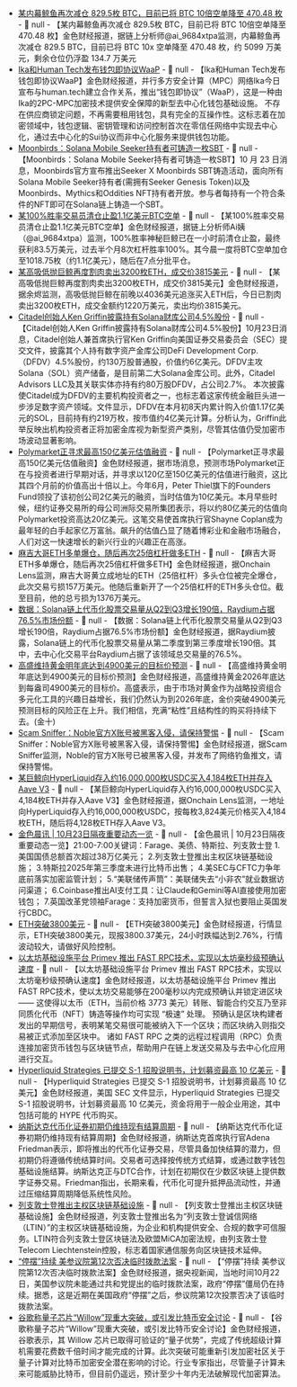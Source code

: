 - [某内幕鲸鱼再次减仓 829.5枚 BTC，目前已将 BTC 10倍空单降至 470.48 枚](https://x.com/ai_9684xtpa/status/1981167646851899459) - 📰 null - 【某内幕鲸鱼再次减仓 829.5枚 BTC，目前已将 BTC 10倍空单降至 470.48 枚】金色财经报道，据链上分析师@ai_9684xtpa监测，内幕鲸鱼再次减仓 829.5 BTC，目前已将 BTC 10x 空单降至 470.48 枚，约 5099 万美元，剩余仓位仍浮盈 134.7 万美元
- [Ika和Human Tech发布钱包即协议WaaP](https://www.theblock.co/press-releases/375698/ika-and-human-tech-reveal-wallet-as-a-protocol-waap-first-zero-trust-decentralized-wallet-infra) - 📰 null - 【Ika和Human Tech发布钱包即协议WaaP】金色财经报道，并行多方安全计算（MPC）网络Ika今日宣布与human.tech建立合作关系，推出“钱包即协议”（WaaP），这是一种由Ika的2PC-MPC加密技术提供安全保障的新型去中心化钱包基础设施。 
不存在供应商锁定问题，不再需要租用钱包，具有完全的互操作性。这标志着在加密领域中，钱包逻辑、密钥管理和访问控制首次在零信任网络中实现去中心化，通过去中心化的Sui协议而非中心化服务来提供钱包功能。
- [Moonbirds：Solana Mobile Seeker持有者可铸造一枚SBT](https://x.com/moonbirds/status/1981027879514161261) - 📰 null - 【Moonbirds：Solana Mobile Seeker持有者可铸造一枚SBT】10 月 23 日消息，Moonbirds官方宣布推出Seeker X Moonbirds SBT铸造活动，面向所有Solana Mobile Seeker持有者(需拥有Seeker Genesis Token)以及Moonbirds、Mythics和Oddities NFT持有者开放。参与者每持有一个符合条件的NFT即可在Solana链上铸造一个SBT。
- [某100%胜率交易员清仓止盈1.1亿美元BTC空单]() - 📰 null - 【某100%胜率交易员清仓止盈1.1亿美元BTC空单】金色财经报道，据链上分析师Ai姨（@ai_9684xtpa）监测，100%胜率神秘巨鲸已在一小时前清仓止盈，最终获利83.5万美元，过去半个月8次杠杆胜率100%。其今晨一度将BTC空单加仓至1018.75枚（约1.1亿美元），随后在7点分批平仓。
- [某高吸低抛巨鲸再度割肉卖出3200枚ETH，成交价3815美元](https://x.com/EmberCN/status/1981152543599448398) - 📰 null - 【某高吸低抛巨鲸再度割肉卖出3200枚ETH，成交价3815美元】金色财经报道，据余烬监测，高吸低抛巨鲸在前晚以4036美元追涨买入ETH后，今日已割肉卖出3200枚ETH，成交金额约1220万美元，卖出均价3815美元。
- [Citadel创始人Ken Griffin披露持有Solana财库公司4.5%股份](https://financefeeds.com/citadel-founder-ken-griffin-discloses-6b-stake-in-solana-treasury-firm/) - 📰 null - 【Citadel创始人Ken Griffin披露持有Solana财库公司4.5%股份】10月23日消息，Citadel创始人兼首席执行官Ken Griffin向美国证券交易委员会（SEC）提交文件，披露其个人持有数字资产金库公司DeFi Development Corp.（DFDV）4.5%股份，约130万股普通股，价值约6亿美元。DFDV主攻Solana（SOL）资产储备，是目前第二大Solana金库公司。此外，Citadel Advisors LLC及其关联实体亦持有约80万股DFDV，占公司2.7%。 
本次披露使Citadel成为DFDV的主要机构投资者之一，也标志着这家传统金融巨头进一步涉足数字资产领域。文件显示，DFDV在本月初8天内累计购入价值1.17亿美元的SOL，目前持有约219万枚，按市值约4亿美元计算。分析认为，Griffin此举反映出机构投资者正将加密金库视为新型资产类别，尽管其估值仍受加密市场波动显著影响。
- [Polymarket正寻求最高150亿美元估值融资](https://www.bloomberg.com/news/articles/2025-10-23/polymarket-is-seeking-funding-at-a-valuation-of-up-to-15-billion) - 📰 null - 【Polymarket正寻求最高150亿美元估值融资】金色财经报道，据市场消息，预测市场Polymarket正在与投资者进行早期对话，并寻求以120亿至150亿美元的估值进行融资，这比其四个月前的价值高出十倍以上。今年6月，Peter Thiel旗下的Founders Fund领投了该初创公司2亿美元的融资，当时估值为10亿美元。本月早些时候，纽约证券交易所的母公司洲际交易所集团表示，将以约80亿美元的估值向Polymarket投资高达20亿美元。这笔交易使首席执行官Shayne Coplan成为最年轻的白手起家亿万富翁。飙升的估值凸显了随着博彩业和金融市场融合，人们对这一快速增长的新兴行业的兴趣正在高涨。
- [麻吉大哥ETH多单爆仓，随后再次25倍杠杆做多ETH]() - 📰 null - 【麻吉大哥ETH多单爆仓，随后再次25倍杠杆做多ETH】金色财经报道，据Onchain Lens监测，麻吉大哥黄立成地址的ETH（25倍杠杆）多头仓位被完全爆仓，此次交易亏损157万美元。他随后重新开了一个25倍杠杆的ETH多头仓位。截至目前，他的总亏损为1376万美元。
- [数据：Solana链上代币化股票交易量从Q2到Q3增长190倍，Raydium占据76.5%市场份额](https://x.com/Raydium/status/1981142455262302587) - 📰 null - 【数据：Solana链上代币化股票交易量从Q2到Q3增长190倍，Raydium占据76.5%市场份额】金色财经报道，据Raydium披露，Solana链上的代币化股票交易量从第二季度到第三季度增长190倍。其中，去中心化交易平台Raydium占据了该领域总交易量的76.5%。
- [高盛维持黄金明年底达到4900美元的目标价预测]() - 📰 null - 【高盛维持黄金明年底达到4900美元的目标价预测】金色财经报道，高盛维持黄金2026年底达到每盎司4900美元的目标价。高盛表示，由于市场对黄金作为战略投资组合多元化工具的兴趣日益增长，我们仍然认为到2026年底，金价突破4900美元预测目标的风险正在上升。我们相信，充满“粘性”且结构性的购买将持续下去。(金十)
- [Scam Sniffer：Noble官方X账号被黑客入侵，请保持警惕](https://x.com/realScamSniffer/status/1981138805337051345) - 📰 null - 【Scam Sniffer：Noble官方X账号被黑客入侵，请保持警惕】金色财经报道，据Scam Sniffer监测，Noble的官方X账号已被黑客入侵，并发布了网络钓鱼推文，请保持警惕。
- [某巨鲸向HyperLiquid存入约16,000,000枚USDC买入4,184枚ETH并存入Aave V3]() - 📰 null - 【某巨鲸向HyperLiquid存入约16,000,000枚USDC买入4,184枚ETH并存入Aave V3】金色财经报道，据Onchain Lens监测，一地址向HyperLiquid存入约16,000,000枚USDC，按每枚3,824美元价格买入4,184枚ETH，随后将4,128枚ETH存入Aave V3。
- [金色晨讯 | 10月23日隔夜重要动态一览]() - 📰 null - 【金色晨讯 | 10月23日隔夜重要动态一览】21:00-7:00关键词：Farage、美债、特斯拉、列支敦士登 
1.美国国债总额首次超过38万亿美元； 
2.列支敦士登推出主权区块链基础设施； 
3.特斯拉2025年第三季度未进行比特币出售； 
4.美SEC与CFTC力争年底前落实加密监管计划； 
5.“美联储传声筒”：美联储失去“小非农”就业数据访问渠道； 
6.Coinbase推出AI支付工具：让Claude和Gemini等AI直接使用加密钱包； 
7.英国改革党领袖Farage：支持加密货币，但誓言入狱也要阻止英国发行CBDC。
- [ETH突破3800美元]() - 📰 null - 【ETH突破3800美元】金色财经报道，行情显示，ETH突破3800美元，现报3800.37美元，24小时跌幅达到2.76%，行情波动较大，请做好风险控制。
- [以太坊基础设施平台 Primev 推出 FAST RPC技术，实现以太坊毫秒级预确认速度]() - 📰 null - 【以太坊基础设施平台 Primev 推出 FAST RPC技术，实现以太坊毫秒级预确认速度】金色财经报道，以太坊基础设施平台 Primev 推出 FAST RPC技术，使以太坊交易能够在200毫秒以内完成预确认并锁定进区块 —— 这使得以太币（ETH，当前价格 3773 美元）转账、智能合约交互乃至非同质化代币（NFT）铸造等操作均可实现 “极速” 处理。 
预确认是区块构建者发出的早期信号，表明某笔交易很可能被纳入下一个区块；而区块纳入则指交易被正式添加至区块中。 
诸如 FAST RPC 之类的远程过程调用（RPC）负责连接加密货币钱包与区块链节点，帮助用户在链上发送交易及与去中心化应用进行交互。
- [Hyperliquid Strategies 已提交 S-1 招股说明书，计划募资最高 10 亿美元](https://x.com/solidintel_x/status/1981132630172323941) - 📰 null - 【Hyperliquid Strategies 已提交 S-1 招股说明书，计划募资最高 10 亿美元】金色财经报道，美国 SEC 文件显示，Hyperliquid Strategies 已提交 S-1 招股说明书，计划募资最高 10 亿美元，资金将用于一般企业用途，其中包括可能的 HYPE 代币购买。
- [纳斯达克代币化证券初期仍维持现有结算周期](https://www.ledgerinsights.com/nasdaqs-initial-tokenized-securities-will-keep-existing-settlement-timeframes/) - 📰 null - 【纳斯达克代币化证券初期仍维持现有结算周期】金色财经报道，纳斯达克首席执行官Adena Friedman表示，即将推出的代币化证券交易，尽管具备加快结算的潜力，但初期仍将遵循传统结算时间。交易者可选择按传统方式结算，或通过数字钱包基础设施结算。纳斯达克正与DTC合作，计划在初期仅在少数区块链上提供数字证券交易。Friedman指出，长期来看，代币化可提升抵押品流动性，并通过压缩结算周期降低系统性风险。
- [列支敦士登推出主权区块链基础设施](https://www.ledgerinsights.com/liechtenstein-launches-sovereign-blockchain-infrastructure/) - 📰 null - 【列支敦士登推出主权区块链基础设施】金色财经报道，列支敦士登推出名为“列支敦士登诚信网络（LTIN）”的主权区块链基础设施，为企业和机构提供安全、合规的数字可信服务。LTIN符合列支敦士登区块链法及欧盟MiCA加密法规，由列支敦士登Telecom Liechtenstein控股，标志着国家通信服务向区块链技术延伸。
- [“停摆”持续 美参议院第12次否决临时拨款法案](https://www.cls.cn/detail/2177674) - 📰 null - 【“停摆”持续 美参议院第12次否决临时拨款法案】金色财经报道，据央视新闻，当地时间10月22日，美国参议院未能通过共和党提出的临时拨款法案，政府“停摆”僵局仍在持续。据悉，这是近期在美国政府“停摆”之后，参议院第12次投票否决了该临时拨款法案。
- [谷歌称量子芯片“Willow”现重大突破，或引发比特币安全讨论](https://www.coindesk.com/tech/2025/10/22/google-claims-quantum-breakthrough-to-reignite-bitcoin-ramifications-debate) - 📰 null - 【谷歌称量子芯片“Willow”现重大突破，或引发比特币安全讨论】金色财经报道，谷歌表示，其 Willow 芯片已取得可验证的“量子优势”，完成了传统超级计算机需要花费数千倍时间才能完成的计算。此次突破可能重新引发加密社区关于量子计算对比特币加密安全潜在影响的讨论。行业专家指出，尽管量子计算未来可能威胁比特币，但目前仍遥远，预计至少十年内无法破解现代加密算法。

